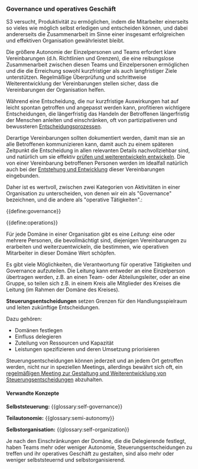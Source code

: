 ### Governance und operatives Geschäft

S3 versucht, Produktivität zu ermöglichen, indem die Mitarbeiter einerseits so vieles wie möglich selbst erledigen und entscheiden können, und dabei andererseits die Zusammenarbeit im Sinne einer insgesamt erfolgreichen und effektiven Organisation gewährleistet bleibt. 

Die größere Autonomie der Einzelpersonen und Teams erfordert klare Vereinbarungen (d.h. Richtlinien und Grenzen), die eine reibungslose Zusammenarbeit zwischen diesen Teams und Einzelpersonen ermöglichen und die die Erreichung sowohl kurzfristiger als auch langfristiger Ziele unterstützen. Regelmäßige Überprüfung und schrittweise Weiterentwicklung der Vereinbarungen stellen sicher, dass die Vereinbarungen der Organisation helfen.

Während eine Entscheidung, die nur kurzfristige Auswirkungen hat auf leicht spontan getroffen und angepasst werden kann, profitieren wichtigere Entscheidungen, die längerfristig das Handeln der Betroffenen längerfristig der Menschen anleiten und einschränken, oft von partizipativeren und bewussteren [Entscheidungsprozessen](section:consent-decision-making).

Derartige Vereinbarungen sollten dokumentiert werden, damit man sie an alle Betroffenen kommunizieren kann, damit auch zu einem späteren Zeitpunkt die Entscheidung in allen relevanten Details nachvollziehbar sind, und natürlich um sie effektiv [prüfen und weiterentwickeln entwickeln](section:evaluate-and-evolve-agreements). Die von einer Vereinbarung betroffenen Personen werden im Idealfall natürlich auch bei der [Entstehung und Entwicklung](section:those-affected-decide) dieser Vereinbarungen eingebunden.

Daher ist es wertvoll, zwischen zwei Kategorien von Aktivitäten in einer Organisation zu unterscheiden, von denen wir ein als "Governance" bezeichnen, und die andere als "operative Tätigkeiten".:

{{define:governance}}

{{define:operations}}

Für jede Domäne in einer Organisation gibt es eine *Leitung*: eine oder mehrere Personen, die bevollmächtigt sind, diejenigen Vereinbarungen zu erarbeiten und weiterzuentwickeln, die bestimmen, wie operativen Mitarbeiter in dieser Domäne Wert schöpfen.

Es gibt viele Möglichkeiten, die Verantwortung für operative Tätigkeiten und Governance aufzuteilen. Die Leitung kann entweder an eine Einzelperson übertragen werden, z.B. an einen Team- oder Abteilungsleiter, oder an eine Gruppe, so teilen sich z.B. in einem Kreis alle Mitglieder des Kreises die Leitung (im Rahmen der Domäne des Kreises).

**Steuerungsentscheidungen** setzen Grenzen für den Handlungsspielraum und leiten zukünftige Entscheidungen.

Dazu gehören:

- Domänen festlegen
- Einfluss delegieren
- Zuteilung von Ressourcen und Kapazität
- Leistungen spezifizieren und deren Umsetzung priorisieren

Steuerungsentscheidungen können jederzeit und an jedem Ort getroffen werden, nicht nur in speziellen Meetings, allerdings bewährt sich oft, ein [regelmäßigen Meeting zur Gestaltung und Weiterentwicklung von Steuerungsentscheidungen](section:governance-meeting) abzuhalten.

#### Verwandte Konzepte

**Selbststeuerung:** {{glossary:self-governance}}

**Teilautonomie:** {{glossary:semi-autonomy}}

**Selbstorganisation:** {{glossary:self-organization}}

Je nach den Einschränkungen der Domäne, die die Delegierende festlegt, haben Teams mehr oder weniger Autonomie, Steuerungsentscheidungen zu treffen und ihr operatives Geschäft zu gestalten, sind also mehr oder weniger selbststeuernd und selbstorganisierend.